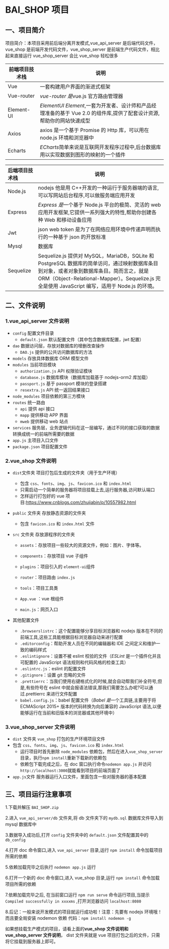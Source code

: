 # BAI_SHOP 项目

## 一、项目简介

项目简介：本项目采用前后端分离开发模式,vue_api_server 是后端代码文件，vue_shop 是前端开发代码文件，vue_shop_server 是前端生产代码文件，相比起来直接运行 vue_shop_server 会比 vue_shop 轻松很多

| 前端项目技术栈 | 说明                                                                                                                    |
| -------------- | ----------------------------------------------------------------------------------------------------------------------- |
| Vue            | 一套构建用户界面的渐进式框架                                                                                            |
| Vue-router     | *vue-router 是*vue.js 官方路由管理器                                                                                    |
| Element-UI     | _ElementUI_ _Element_,一套为开发者、设计师和产品经理准备的基于 Vue 2.0 的组件库,提供了配套设计资源,帮助你的网站快速成型 |
| Axios          | axios 是一个基于 Promise 的 Http 库，可以用在 node.js 环境和浏览器中                                                    |
| Echarts        | *ECharts*简单来说是互联网开发程序过程中,后台数据库用以实现数据到图形的映射的一个插件                                    |

| 后端项目技术栈 | 说明                                                                                                                                                                                                                                        |
| :------------- | ------------------------------------------------------------------------------------------------------------------------------------------------------------------------------------------------------------------------------------------- |
| Node.js        | nodejs 他是用 C++开发的一种运行于服务器端的语言,可以写网站后台程序,可以做服务端应用开发                                                                                                                                                     |
| Express        | *Express 是*一个基于 Node.js 平台的极简、灵活的 web 应用开发框架,它提供一系列强大的特性,帮助你创建各种 Web 和移动设备应用                                                                                                                   |
| Jwt            | json web token 是为了在网络应用环境中传递声明而执行的一种基于 json 的开放标准                                                                                                                                                               |
| Mysql          | 数据库                                                                                                                                                                                                                                      |
| Sequelize      | Sequelize.js 提供对 MySQL，MariaDB，SQLite 和 PostgreSQL 数据库的简单访问，通过映射数据库条目到对象，或者对象到数据库条目。简而言之，就是 ORM（Object-Relational-Mapper）。Sequelize.js 完全是使用 JavaScript 编写，适用于 Node.js 的环境。 |

## 二、文件说明

### 1.vue_api_server 文件说明

- `config` 配置文件目录
  - `default.json` 默认配置文件（其中包含数据库配置，jwt 配置）
- `dao` 数据访问层，存放对数据库的增删改查操作
  - `DAO.js` 提供的公共访问数据库的方法
- `models` 存放具体数据库 ORM 模型文件
- `modules` 当前项目模块
  - `authorization.js` API 权限验证模块
  - `database.js` 数据库模块（数据库加载基于 nodejs-orm2 库加载）
  - `passport.js` 基于 passport 模块的登录搭建
  - `resextra.js` API 统一返回结果接口
- `node_modules` 项目依赖的第三方模块
- `routes` 统一路由
  - `api` 提供 api 接口
  - `mapp` 提供移动 APP 界面
  - `mweb` 提供移动 web 站点
- `services` 服务层，业务逻辑代码在这一层编写，通过不同的接口获取的数据转换成统一的前端所需要的数据
- `app.js` 主项目入口文件
- `package.json` 项目配置文件

### 2.vue_shop 文件说明

- `dist`文件夹 项目打包后生成的文件夹（用于生产环境）

  - 包含 `css`、`fonts`、`img`、`js`、`favicon.ico` 和 `index.html`
  - 只需启动一个简单的服务器将项目挂载上去,运行服务器,访问默认端口
  - 怎样运行打包好的 vue 项目:https://www.cnblogs.com/zhujiabin/p/10557982.html

- `public` 文件夹 存放静态资源的文件夹
  - 包含 `favicon.ico` 和 `index.html` 文件
- `src` 文件夹 存放源程序的文件夹

  - `assets`：存放项目一些较大的资源文件，例如：图片、字体等。
  - `components`：存放项目 vue 子组件

  - `plugins`：项目引入的 `element-ui`组件
  - `router`：项目路由 `index.js`
  - `tools`：项目工具类
  - `App.vue` ：vue 根组件
  - `main.js`：网页入口

- 其他配置文件

  - `.browserslistrc`：这个配置能够分享目标浏览器和 nodejs 版本在不同的前端工具,这些工具能根据目标浏览器自动来进行配置
  - `.editorconfig`：帮助开发人员在不同的编辑器和 IDE 之间定义和维护一致的编码样式
  - `.eslintignore`：设置不被 eslint 校验的文件（_ESLint_ 是一个插件化并且可配置的 JavaScript 语法规则和代码风格的检查工具）
  - `.eslintrc.js`：eslint 的配置文件
  - `.gitignore`：设置 git 忽略的文件
  - `.prettierrc`：当我们使用右键格式化的时候,就会自动帮我们补全符号,但是,有些符号在 eslint 中就会报语法错误,那我们需要怎么办呢?可以通过.prettierrc 来进行文件配置
  - `babel.config.js`：babel 配置文件（*Babel 是*一个工具链,主要用于将 ECMAScript 2015+ 版本的代码转换为向后兼容的 JavaScript 语法,以便能够运行在当前和旧版本的浏览器或其他环境中）

### 3.vue_shop_server 文件说明

- `dist` 文件夹 `vue_shop` 打包的生产环境项目文件
- 包含 `css`、`fonts`、`img`、`js`、`favicon.ico` 和 `index.html`
  - 运行项目时首先删除 `node_modules` 依赖包，然后在进入`vue_shop_server`目录，执行`npm install`重新下载新的依赖包
  - 依赖包下载完成之后，在 doc 窗口执行命令`nodemon app.js` 并访问`http://localhost:3000`就能看到项目的前端页面了
- `app.js`文件 服务器运行入口文件，里面包含一些对服务器的基本配置

## 三、项目运行注意事项

1.下载并解压 `BAI_SHOP.zip`

2.进入 `vue_api_server/db` 文件夹,将 db 文件夹下的 `mydb.sql` 数据库文件导入到 mysql 数据库中

3.数据导入成功后,打开 `config` 文件夹中的 `default.json` 文件配置其中的 `db_config`

4.打开 doc 命令窗口,进入 `vue_api_server` 目录,运行 `npm install` 命令加载项目所需的依赖

5.依赖加载完毕之后执行 `nodemon app.js` 运行

6.打开一个新的 doc 命令窗口,进入 vue_shop 目录,运行 `npm install` 命令加载项目所需的依赖

7.依赖加载完毕之后, 在当前窗口运行 `npm run serve` 命令运行项目,当提示 `Compiled successfully in xxxxms` ,打开浏览器访问 `localhost:8080`

8.后记：一般来说开发模式的项目就运行成功啦！注意：先要有 nodejs 环境哦！而且要全局安装 nodemon 依赖 代码：`npm install nodemon -g`

如果想挂载生产模式的项目，请看上面的**vue_shop 文件说明和 vue_shop_server 文件说明**， dist 文件夹就是 vue 项目打包之后的文件，只需将它挂载到服务器上即可。
